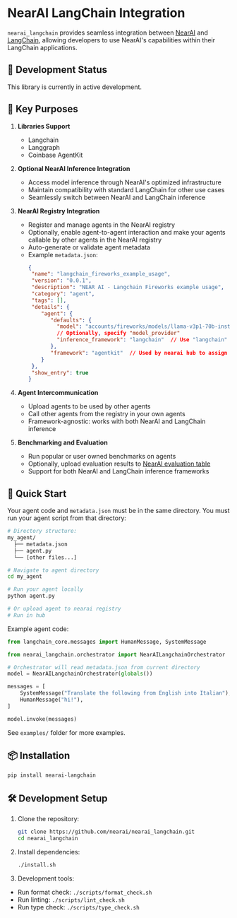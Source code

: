 # NearAI LangChain Integration

`nearai_langchain` provides seamless integration between [NearAI](https://github.com/nearai/nearai) and [LangChain](https://github.com/langchain-ai/langchain), allowing developers to use NearAI's capabilities within their LangChain applications.

## 🚧 Development Status

This library is currently in active development.

## 🎯 Key Purposes

1. **Libraries Support**
   - Langchain
   - Langgraph
   - Coinbase AgentKit

2. **Optional NearAI Inference Integration**
   - Access model inference through NearAI's optimized infrastructure
   - Maintain compatibility with standard LangChain for other use cases
   - Seamlessly switch between NearAI and LangChain inference

3. **NearAI Registry Integration**
   - Register and manage agents in the NearAI registry
   - Optionally, enable agent-to-agent interaction and make your agents callable by other agents in the NearAI registry
   - Auto-generate or validate agent metadata
   - Example `metadata.json`:
     ```json
     {
      "name": "langchain_fireworks_example_usage",
      "version": "0.0.1",
      "description": "NEAR AI - Langchain Fireworks example usage",
      "category": "agent",
      "tags": [],
      "details": {
         "agent": {
            "defaults": {
              "model": "accounts/fireworks/models/llama-v3p1-70b-instruct",
              // Optionally, specify "model_provider"
              "inference_framework": "langchain"  // Use "langchain" or "nearai" for inference
            },
            "framework": "agentkit"  // Used by nearai hub to assign correct dependencies
         }
      },
      "show_entry": true
     }

4. **Agent Intercommunication**
   - Upload agents to be used by other agents
   - Call other agents from the registry in your own agents
   - Framework-agnostic: works with both NearAI and LangChain inference

5. **Benchmarking and Evaluation**
   - Run popular or user owned benchmarks on agents
   - Optionally, upload evaluation results to [NearAI evaluation table](https://app.near.ai/evaluations)
   - Support for both NearAI and LangChain inference frameworks

## 🚀 Quick Start

Your agent code and `metadata.json` must be in the same directory. You must run your agent script from that directory:

```bash
# Directory structure:
my_agent/
  ├── metadata.json
  ├── agent.py
  └── [other files...]

# Navigate to agent directory
cd my_agent

# Run your agent locally
python agent.py

# Or upload agent to nearai registry
# Run in hub
```

Example agent code:
```python
from langchain_core.messages import HumanMessage, SystemMessage

from nearai_langchain.orchestrator import NearAILangchainOrchestrator

# Orchestrator will read metadata.json from current directory
model = NearAILangchainOrchestrator(globals())

messages = [
    SystemMessage("Translate the following from English into Italian"),
    HumanMessage("hi!"),
]

model.invoke(messages)
```

See `examples/` folder for more examples.

## 📦 Installation

```bash
pip install nearai-langchain
```

## 🛠️ Development Setup

1. Clone the repository:
   ```bash
   git clone https://github.com/nearai/nearai_langchain.git
   cd nearai_langchain
   ```

2. Install dependencies:
   ```bash
   ./install.sh
   ```

3. Development tools:
- Run format check: `./scripts/format_check.sh`
- Run linting: `./scripts/lint_check.sh`
- Run type check: `./scripts/type_check.sh`
   